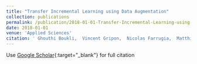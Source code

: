 ```yaml
---
title: "Transfer Incremental Learning using Data Augmentation"
collection: publications
permalink: /publication/2018-01-01-Transfer-Incremental-Learning-using-Data-Augmentation
date: 2018-01-01
venue: 'Applied Sciences'
citation: ' Ghouthi Boukli,  Vincent Gripon,  Nicolas Farrugia,  Matthieu Arzel,  Michel Jezequel, &quot;Transfer Incremental Learning using Data Augmentation.&quot; Applied Sciences, 2018.'
---
```

Use [Google Scholar](https://scholar.google.com/scholar?q=Transfer+Incremental+Learning+using+Data+Augmentation){:target="_blank"} for full citation